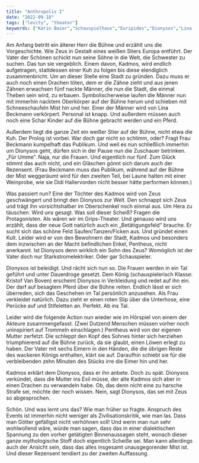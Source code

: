 ```yaml
---
title: "Anthropolis I"
date: "2022-09-18"
tags: ["levity", "theater"]
keywords: ["Karin Baier","Schauspielhaus","Euripides","Dionysos","Lina Beckmann","Kristof Van Boven"]
---
```

Am Anfang betritt ein älterer Herr die Bühne und erzählt uns die Vorgeschichte. Wie Zeus in Gestalt eines weißen Stiers Europa entführt. Der Vater der Schönen schickt nun seine Söhne in die Welt, die Schwester zu suchen. Das tun sie vergeblich. Einem davon, Kadmos, wird endlich aufgetragen, stattdessen einer Kuh zu folgen bis diese elendiglich zusammenbricht. Um an dieser Stelle eine Stadt zu gründen. Dazu muss er auch noch einen Drachen töten, dem er die Zähne zieht und aus jenen Zähnen erwachsen fünf nackte Männer, die nun die Stadt, die einmal Theben sein wird, zu erbauen. Symbolischerweise laufen die Männer nun mit immerhin nacktem Oberkörper auf der Bühne herum und schieben mit Schneeschaufeln Mist hin und her. Einer der Männer wird von Lina Beckmann verkörpert. Personal ist knapp. Und außerdem müssen auch noch eine Schar Kinder auf die Bühne gebracht werden und ein Pferd.

Außerdem liegt die ganze Zeit ein weißer Stier auf der Bühne, nicht etwa die Kuh. Der Prolog ist vorbei. War doch gar nicht so schlimm, oder? Fragt Frau Beckmann kumpelhaft das Publikum. Und weil es nun schließlich immerhin um Dionysos geht, dürfen sich in der Pause nun die Zuschauer betrinken. „Für Umme“. Naja, nur die Frauen. Und eigentlich nur fünf. Zum Glück stimmt das auch nicht, und ein Gläschen gönnt sich darum auch der Rezensent. (Frau Beckmann muss das Publikum, während auf der Bühne der Mist weggeräumt wird für den zweiten Teil, bei Laune halten mit einer Weinprobe, wie sie Didi Hallervorden nicht besser hätte performen können.)

Was passiert nun? Eine der Töchter des Kadmos wird von Zeus geschwängert und bringt den Dionysos zur Welt. Den schnappt sich Zeus und trägt ihn vorsichtshalber im Oberschenkel noch einmal aus. Um Hera zu täuschen. Wird uns gesagt. Was soll dieser Scheiß? Fragen die Protagonisten. Als wären wir im Grips-Theater. Und genauso wird uns erzählt, dass der neue Gott natürlich auch ein „Betätigungsfeld“ brauche. Er sucht sich das schöne Feld Saufen/Tanzen/Ficken aus. Und gründet einen Kult. Leider wird er von den Bewohnern der Stadt, Kadmos und besonders dem inzwischen an der Macht befindlichen Enkel, Pentheus, nicht anerkannt. Ist Dionysos denn wirklich ein Sohn des Zeus? Womöglich ist der Vater doch nur Starkstromelektriker. Oder gar Schauspieler.

Dionysos ist beleidigt. Und rächt sich nun so. Die Frauen werden in ein Tal geführt und unter Dauerdroge gesetzt. Dem König (schauspielerisch Klasse: Kristof Van Boven) erscheint Dionysos in Verkleidung und redet auf ihn ein. Der darf auf besagtem Pferd über die Bühne reiten. Endlich lässt er sich überreden, sich das Geschehen im Tal persönlich anzusehen. Als Frau verkleidet natürlich. Dazu zieht er einen roten Slip über die Unterhose, eine Perücke auf und Stifeletten an. Perfekt. Ab ins Tal.

Leider wird die folgende Action nun wieder wie im Hörspiel von einem der Akteure zusammengefasst. (Zwei Dutzend Menschen müssen vorher noch uninspiriert auf Trommeln einschlagen.) Pentheus wird von der eigenen Mutter zerfetzt. Die schleppt den Kopf des Sohnes hinter sich herziehen triumphierend auf die Bühne zurück, da sie glaubt, einen Löwen erlegt zu haben. Der Vater mit sechs Eimern in den Händen, die die übrigen Reste des wackeren Königs enthalten, klärt sie auf. Daraufhin schiebt sie für die verbleibenden zehn Minuten des Stücks irre die Eimer hin und her.

Kadmos erklärt dem Dionysos, dass er ihn anbete. Doch zu spät. Dionysos verkündet, dass die Mutter ins Exil müsse, der alte Kadmos sich aber in einen Drachen zu verwandeln habe. Ob, das denn nicht eine zu harsche Strafe sei, möchte der noch wissen. Nein, sagt Dionysos, das sei mit Zeus so abgesprochen.

Schön. Und was lernt uns das? Wie man früher so fragte. Anspruch des Events ist immerhin nicht weniger als Zivilisationskritik, wie man las. Dass man Götter gefälligst nicht verhöhnen soll! Und wenn man nun sehr wohlwollend wäre, würde man sagen, dass das in einer dialektischen Spannung zu den vorher getätigten Binnenaussagen steht, wonach dieser ganze mythologische Stoff doch eigentlich Scheiße sei. Man kann allerdings auch der Ansicht sein, dass das alles insgesamt unausgegorender Mist ist. Und dieser Rezensent tendiert zu der zweiten Auffassung.